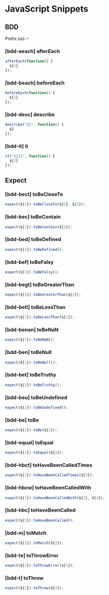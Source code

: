 # JavaScript Snippets

## BDD

Prefix `bdd-*`

### [bdd-aeach] afterEach

```javascript
afterEach(function() {
  ${1}
});
```

### [bdd-beach] beforeEach

```javascript
beforeEach(function() {
  ${1}
});
```

### [bdd-desc] describe

```javascript
describe("$1", function() {
  $2
});
```

### [bdd-it] it

```javascript
it("${1}", function() {
  ${2}
});
```

## Expect

### [bdd-bect] toBeCloseTo

```javascript
expect(${1}).toBeCloseTo(${2}, ${3});
```

### [bdd-bec] toBeContain

```javascript
expect(${1}).toBeContain(${2});
```

### [bdd-bed] toBeDefined

```javascript
expect(${1}).toBeDefined();
```

### [bdd-bef] toBeFalsy

```javascript
expect(${1}).toBeFalsy();
```

### [bdd-begt] toBeGreaterThan

```javascript
expect(${1}).toBeGreaterThan(${2});
```

### [bdd-belt] toBeLessThan

```javascript
expect(${1}).toBeLessThan(${2});
```

### [bdd-benan] toBeNaN

```javascript
expect(${1}).toBeNaN();
```

### [bdd-ben] toBeNull

```javascript
expect(${1}).toBeNull();
```

### [bdd-bet] toBeTruthy

```javascript
expect(${1}).toBeTruthy();
```

### [bdd-beu] toBeUndefined

```javascript
expect(${1}).toBeUndefined();
```

### [bdd-be] toBe

```javascript
expect(${1}).toBe(${2});
```

### [bdd-equal] toEqual

```javascript
expect(${1}).toEqual(${2});
```

### [bdd-hbct] toHaveBeenCalledTimes

```javascript
expect(${1}).toHaveBeenCalledTimes(${2});
```

### [bdd-hbcw] toHaveBeenCalledWith

```javascript
expect(${1}).toHaveBeenCalledWith(${2}, ${3});
```

### [bdd-hbc] toHaveBeenCalled

```javascript
expect(${1}).toHaveBeenCalled();
```

### [bdd-m] toMatch

```javascript
expect(${1}).toMatch(${2});
```

### [bdd-te] toThrowError

```javascript
expect(${1}).toThrowError(${2});
```

### [bdd-t] toThrow

```javascript
expect(${1}).toThrow(${2});
```
